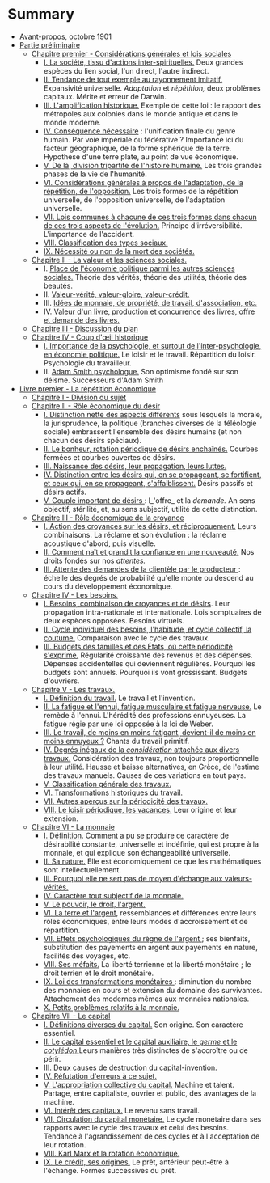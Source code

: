# Summary

* [Avant-propos](avant_propos/README.md), octobre 1901
* [Partie préliminaire](partie_preliminaire/README.md)
  * [Chapitre premier - Considérations générales et lois sociales](partie_preliminaire/chapitre1/README.md)
    * [I. La société, tissu d'actions inter-spirituelles.](partie_preliminaire/chapitre1/section1.md) Deux grandes espèces du lien social, l'un direct, l'autre indirect.
    * [II. Tendance de tout exemple au rayonnement imitatif.](partie_preliminaire/chapitre1/section2.md) Expansivité universelle. _Adaptation_ et _répétition,_ deux problèmes capitaux. Mérite et erreur de Darwin.
    * [III. L'amplification historique.](partie_preliminaire/chapitre1/section3.md) Exemple de cette loi : le rapport des métropoles aux colonies dans le monde antique et dans le monde moderne.
    * [IV. Conséquence nécessaire](partie_preliminaire/chapitre1/section4.md) : l'unification finale du genre humain. Par voie impériale ou fédérative ? Importance ici du facteur géographique, de la forme sphérique de la terre. Hypothèse d'une terre plate, au point de vue économique.
    * [V. De là, division tripartite de l'histoire humaine.](partie_preliminaire/chapitre1/section5.md) Les trois grandes phases de la vie de l'humanité.
    * [VI. Considérations générales à propos de l'adaptation, de la répétition, de l'opposition.](partie_preliminaire/chapitre1/section6.md) Les trois formes de la répétition universelle, de l'opposition universelle, de l'adaptation universelle.
    * [VII. Lois communes à chacune de ces trois formes dans chacun de ces trois aspects de l'évolution.](partie_preliminaire/chapitre1/section7.md) Principe d'irréversibilité. L'importance de l'accident.
    * [VIII. Classification des types sociaux.](partie_preliminaire/chapitre1/section8.md)
    * [IX. Nécessité ou non de la mort des sociétés.](partie_preliminaire/chapitre1/section9.md)
  * [Chapitre II - La valeur et les sciences sociales.](partie_preliminaire/chapitre2/README.md)
    * I. [Place de l'économie politique parmi les autres sciences sociales.](partie_preliminaire/chapitre2/section1.md) Théorie des vérités, théorie des utilités, théorie des beautés.
    * II. [Valeur-vérité, valeur-gloire, valeur-crédit.](partie_preliminaire/chapitre2/section2.md)
    * III. [Idées de monnaie, de propriété, de travail, d'association, etc.](partie_preliminaire/chapitre2/section3.md)
    * IV. [Valeur d'un livre, production et concurrence des livres, offre et demande des livres.](partie_preliminaire/chapitre2/section4.md)
  * [Chapitre III - Discussion du plan](partie_preliminaire/chapitre3/README.md)
  * [Chapitre IV - Coup d'œil historique](partie_preliminaire/chapitre4/README.md)
    * [I. Importance de la psychologie, et surtout de l'inter-psychologie, en économie politique.](partie_preliminaire/chapitre4/section1.md) Le loisir et le travail. Répartition du loisir. Psychologie du travailleur.
    * II. [Adam Smith psychologue.](partie_preliminaire/chapitre4/section2.md) Son optimisme fondé sur son déisme. Successeurs d'Adam Smith
* [Livre premier - La répétition économique](livre1/README.md)
  * [Chapitre I - Division du sujet](livre1/chapitre1/README.md)
  * [Chapitre II - Rôle économique du désir](livre1/chapitre2/README.md)
    * [I. Distinction nette des aspects différents](livre1/chapitre2/section1.md) sous lesquels la morale, la jurisprudence, la politique (branches diverses de la téléologie sociale) embrassent l'ensemble des désirs humains (et non chacun des désirs spéciaux).
    * [II. Le bonheur, rotation périodique de désirs enchaînés.](livre1/chapitre2/section2.md) Courbes fermées et courbes ouvertes de désirs.
    * [III. Naissance des désirs, leur propagation, leurs luttes.](livre1/chapitre2/section3.md)
    * [IV. Distinction entre les désirs qui, en se propageant, se fortifient, et ceux qui, en se propageant, s'affaiblissent.](livre1/chapitre2/section4.md) Désirs passifs et désirs actifs.
    * [V. Couple important de désirs ](livre1/chapitre2/section5.md): l_'offre_ et la _demande._ An sens objectif, stérilité, et, au sens subjectif, utilité de cette distinction.
  * [Chapitre III - Rôle économique de la croyance](livre1/chapitre3/README.md)
    * [I. Action des croyances sur les désirs, et réciproquement.](livre1/chapitre3/section1.md) Leurs combinaisons. La réclame et son évolution : la réclame acoustique d'abord, puis visuelle.
    * [II. Comment naît et grandit la confiance en une nouveauté.](livre1/chapitre3/section2.md) Nos droits fondés sur nos _attentes._
    * [III. Attente des demandes de la clientèle par le producteur ](livre1/chapitre3/section3.md): échelle des degrés de probabilité qu'elle monte ou descend au cours du développement économique.
  * [Chapitre IV - Les besoins.](livre1/chapitre4/README.md)
    * [I. Besoins, combinaison de croyances et de désirs](#489878020016476-psycho_eco_t1_pt_I_chap_IV_I). Leur propagation intra-nationale et internationale. Lois somptuaires de deux espèces opposées. Besoins virtuels.
    * [II. Cycle individuel des besoins, l'habitude, et cycle collectif, la coutume.](#489878020016476-psycho_eco_t1_pt_I_chap_IV_II) Comparaison avec le cycle des travaux.
    * [III. Budgets des familles et des États, où cette périodicité s'exprime.](#489878020016476-psycho_eco_t1_pt_I_chap_IV_III) Régularité croissante des revenus et des dépenses. Dépenses accidentelles qui deviennent régulières. Pourquoi les budgets sont annuels. Pourquoi ils vont grossissant. Budgets d'ouvriers.
  * [Chapitre V - Les travaux.](livre1/chapitre5/README.md)
    * [I. Définition du travail.](livre1/chapitre5/section1.md) Le travail et l'invention.
    * [II. La fatigue et l'ennui, fatigue musculaire et fatigue nerveuse.](livre1/chapitre5/section2.md) Le remède à l'ennui. L'hérédité des professions ennuyeuses. La fatigue régie par une loi opposée à la loi de Weber.
    * [III. Le travail, de moins en moins fatigant, devient-il de moins en moins ennuyeux ?](livre1/chapitre5/section3.md) Chants du travail primitif.
    * [IV. Degrés inégaux de la _considération_ attachée aux divers travaux.](livre1/chapitre5/section4.md) Considération des travaux, non toujours proportionnelle à leur utilité. Hausse et baisse alternatives, en Grèce, de l'estime des travaux manuels. Causes de ces variations en tout pays.
    * [V. Classification générale des travaux.](livre1/chapitre5/section5.md)
    * [VI. Transformations historiques du travail.](livre1/chapitre5/section6.md)
    * [VII. Autres aperçus sur la périodicité des travaux.](livre1/chapitre5/section7.md)
    * [VIII. Le loisir périodique, les vacances.](livre1/chapitre5/section8.md) Leur origine et leur extension.
  * [Chapitre VI - La monnaie](livre1/chapitre6/README.md)
    * [I. Définition](livre1/chapitre6/section1.md). Comment a pu se produire ce caractère de désirabilité constante, universelle et indéfinie, qui est propre à la monnaie, et qui explique son échangeabilité universelle.
    * [II. Sa nature.](livre1/chapitre6/section2.md) Elle est économiquement ce que les mathématiques sont intellectuellement.
    * [III. Pourquoi elle ne sert pas de moyen d'échange aux valeurs-vérités.](livre1/chapitre6/section3.md)
    * [IV. Caractère tout subjectif de la monnaie.](livre1/chapitre6/section4.md)
    * [V. Le pouvoir, le droit, l'argent.](livre1/chapitre6/section5.md)
    * [VI. La terre et l'argent](livre1/chapitre6/section6.md), ressemblances et différences entre leurs rôles économiques, entre leurs modes d'accroissement et de répartition.
    * [VII. Effets psychologiques du règne de l'argent ](livre1/chapitre6/section7.md); ses bienfaits, substitution des payements en argent aux payements en nature, facilités des voyages, etc.
    * [VIII. Ses méfaits.](livre1/chapitre6/section8.md) La liberté terrienne et la liberté monétaire ; le droit terrien et le droit monétaire.
    * [IX. Loi des transformations monétaires ](livre1/chapitre6/section9.md): diminution du nombre des monnaies en cours et extension du domaine des survivantes. Attachement des modernes mêmes aux monnaies nationales.
    * [X. Petits problèmes relatifs à la monnaie.](livre1/chapitre6/section10.md)
  * [Chapitre VII - Le capital](livre1/chapitre7/README.md)
    * [I. Définitions diverses du capital.](#489878020016476-psycho_eco_t1_pt_I_chap_VII_I) Son origine. Son caractère essentiel.
    * [II. Le capital essentiel et le capital auxiliaire, le _germe_ et le _cotylédon._](#489878020016476-psycho_eco_t1_pt_I_chap_VII_II)Leurs manières très distinctes de s'accroître ou de périr.
    * [III. Deux causes de destruction du capital-invention.](#489878020016476-psycho_eco_t1_pt_I_chap_VII_III)
    * [IV. Réfutation d'erreurs à ce sujet.](#489878020016476-psycho_eco_t1_pt_I_chap_VII_IV)
    * [V. L'appropriation collective du capital.](#489878020016476-psycho_eco_t1_pt_I_chap_VII_V) Machine et talent. Partage, entre capitaliste, ouvrier et public, des avantages de la machine.
    * [VI. Intérêt des capitaux.](#489878020016476-psycho_eco_t1_pt_I_chap_VII_VI) Le revenu sans travail.
    * [VII. Circulation du capital monétaire.](#489878020016476-psycho_eco_t1_pt_I_chap_VII_VII) Le cycle monétaire dans ses rapports avec le cycle des travaux et celui des besoins. Tendance à l'agrandissement de ces cycles et à l'acceptation de leur rotation.
    * [VIII. Karl Marx et la rotation économique.](#489878020016476-psycho_eco_t1_pt_I_chap_VII_VIII)
    * [IX. Le crédit, ses origines.](#489878020016476-psycho_eco_t1_pt_I_chap_VII_IX) Le prêt, antérieur peut-être à l'échange. Formes successives du prêt.
